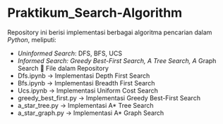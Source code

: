 # Praktikum_Search-Algorithm
Repository ini berisi implementasi berbagai algoritma pencarian dalam *Python*, meliputi:
- *Uninformed Search*: DFS, BFS, UCS
- *Informed Search: Greedy Best-First Search, A Tree Search, A* Graph Search
 📂 File dalam Repository
- Dfs.ipynb → Implementasi Depth First Search
- Bfs.ipynb → Implementasi Breadth First Search
- Ucs.ipynb → Implementasi Uniform Cost Search
- greedy_best_first.py → Implementasi Greedy Best-First Search
- a_star_tree.py → Implementasi A* Tree Search
- a_star_graph.py → Implementasi A* Graph Search
